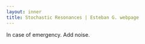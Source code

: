 ```yaml
---
layout: inner
title: Stochastic Resonances | Esteban G. webpage
---
```


<p>In case of emergency. Add noise.</p>
